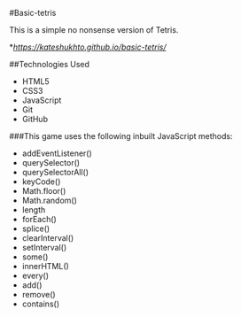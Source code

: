 #Basic-tetris
 
This is a simple no nonsense version of Tetris.
 
 **https://kateshukhto.github.io/basic-tetris/*

##Technologies Used
- HTML5
- CSS3
- JavaScript
- Git
- GitHub

###This game uses the following inbuilt JavaScript methods:
- addEventListener()
- querySelector()
- querySelectorAll()
- keyCode()
- Math.floor()
- Math.random()
- length
- forEach()
- splice()
- clearInterval()
- setInterval()
- some()
- innerHTML()
- every()
- add()
- remove()
- contains()


